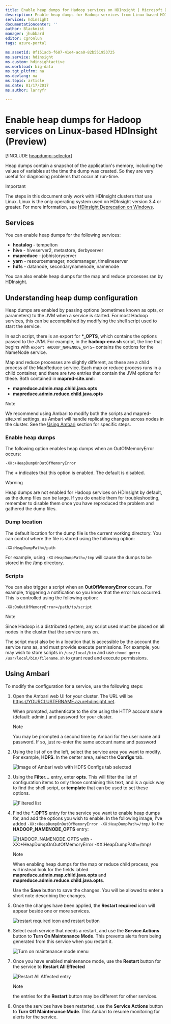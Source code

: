 ```yaml
---
title: Enable heap dumps for Hadoop services on HDInsight | Microsoft Docs
description: Enable heap dumps for Hadoop services from Linux-based HDInsight clusters for debugging and analysis.
services: hdinsight
documentationcenter: ''
author: Blackmist
manager: jhubbard
editor: cgronlun
tags: azure-portal

ms.assetid: 8f151adb-f687-41e4-aca0-82b551953725
ms.service: hdinsight
ms.custom: hdinsightactive
ms.workload: big-data
ms.tgt_pltfrm: na
ms.devlang: na
ms.topic: article
ms.date: 01/17/2017
ms.author: larryfr

---
```

# Enable heap dumps for Hadoop services on Linux-based HDInsight (Preview)
[!INCLUDE [heapdump-selector](../../includes/hdinsight-selector-heap-dump.md)]

Heap dumps contain a snapshot of the application's memory, including the values of variables at the time the dump was created. So they are very useful for diagnosing problems that occur at run-time.



> [!IMPORTANT]
> The steps in this document only work with HDInsight clusters that use Linux. Linux is the only operating system used on HDInsight version 3.4 or greater. For more information, see [HDInsight Deprecation on Windows](hdinsight-component-versioning.md#hdi-version-32-and-33-nearing-deprecation-date).

## <a name="whichServices"></a>Services
You can enable heap dumps for the following services:

* **hcatalog** - tempelton
* **hive** - hiveserver2, metastore, derbyserver
* **mapreduce** - jobhistoryserver
* **yarn** - resourcemanager, nodemanager, timelineserver
* **hdfs** - datanode, secondarynamenode, namenode

You can also enable heap dumps for the map and reduce processes ran by HDInsight.

## <a name="configuration"></a>Understanding heap dump configuration
Heap dumps are enabled by passing options (sometimes known as opts, or parameters) to the JVM when a service is started. For most Hadoop services, this can be accomplished by modifying the shell script used to start the service.

In each script, there is an export for **\*\_OPTS**, which contains the options passed to the JVM. For example, in the **hadoop-env.sh** script, the line that begins with `export HADOOP_NAMENODE_OPTS=` contains the options for the NameNode service.

Map and reduce processes are slightly different, as these are a child process of the MapReduce service. Each map or reduce process runs in a child container, and there are two entries that contain the JVM options for these. Both contained in **mapred-site.xml**:

* **mapreduce.admin.map.child.java.opts**
* **mapreduce.admin.reduce.child.java.opts**

> [!NOTE]
> We recommend using Ambari to modify both the scripts and mapred-site.xml settings, as Ambari will handle replicating changes across nodes in the cluster. See the [Using Ambari](#using-ambari) section for specific steps.
> 
> 

### Enable heap dumps
The following option enables heap dumps when an OutOfMemoryError occurs:

    -XX:+HeapDumpOnOutOfMemoryError

The **+** indicates that this option is enabled. The default is disabled.

> [!WARNING]
> Heap dumps are not enabled for Hadoop services on HDInsight by default, as the dump files can be large. If you do enable them for troubleshooting, remember to disable them once you have reproduced the problem and gathered the dump files.
> 
> 

### Dump location
The default location for the dump file is the current working directory. You can control where the file is stored using the following option:

    -XX:HeapDumpPath=/path

For example, using `-XX:HeapDumpPath=/tmp` will cause the dumps to be stored in the /tmp directory.

### Scripts
You can also trigger a script when an **OutOfMemoryError** occurs. For example, triggering a notification so you know that the error has occurred. This is controlled using the following option:

    -XX:OnOutOfMemoryError=/path/to/script

> [!NOTE]
> Since Hadoop is a distributed system, any script used must be placed on all nodes in the cluster that the service runs on.
> 
> The script must also be in a location that is accessible by the account the service runs as, and must provide execute permissions. For example, you may wish to store scripts in `/usr/local/bin` and use `chmod go+rx /usr/local/bin/filename.sh` to grant read and execute permissions.
> 
> 

## Using Ambari
To modify the configuration for a service, use the following steps:

1. Open the Ambari web UI for your cluster. The URL will be https://YOURCLUSTERNAME.azurehdinsight.net.
   
    When prompted, authenticate to the site using the HTTP account name (default: admin,) and password for your cluster.
   
   > [!NOTE]
   > You may be prompted a second time by Ambari for the user name and password. If so, just re-enter the same account name and password
   > 
   > 
2. Using the list of on the left, select the service area you want to modify. For example, **HDFS**. In the center area, select the **Configs** tab.
   
    ![Image of Ambari web with HDFS Configs tab selected](./media/hdinsight-hadoop-heap-dump-linux/serviceconfig.png)
3. Using the **Filter...** entry, enter **opts**. This will filter the list of configuration items to only those containing this text, and is a quick way to find the shell script, or **template** that can be used to set these options.
   
    ![Filtered list](./media/hdinsight-hadoop-heap-dump-linux/filter.png)
4. Find the **\*\_OPTS** entry for the service you want to enable heap dumps for, and add the options you wish to enable. In the following image, I've added `-XX:+HeapDumpOnOutOfMemoryError -XX:HeapDumpPath=/tmp/` to the **HADOOP\_NAMENODE\_OPTS** entry:
   
    ![HADOOP_NAMENODE_OPTS with -XX:+HeapDumpOnOutOfMemoryError -XX:HeapDumpPath=/tmp/](./media/hdinsight-hadoop-heap-dump-linux/opts.png)
   
   > [!NOTE]
   > When enabling heap dumps for the map or reduce child process, you will instead look for the fields labled **mapreduce.admin.map.child.java.opts** and **mapreduce.admin.reduce.child.java.opts**.
   > 
   > 
   
    Use the **Save** button to save the changes. You will be allowed to enter a short note describing the changes.
5. Once the changes have been applied, the **Restart required** icon will appear beside one or more services.
   
    ![restart required icon and restart button](./media/hdinsight-hadoop-heap-dump-linux/restartrequiredicon.png)
6. Select each service that needs a restart, and use the **Service Actions** button to **Turn On Maintenance Mode**. This prevents alerts from being generated from this service when you restart it.
   
    ![Turn on maintenance mode menu](./media/hdinsight-hadoop-heap-dump-linux/maintenancemode.png)
7. Once you have enabled maintenance mode, use the **Restart** button for the service to **Restart All Effected**
   
    ![Restart All Affected entry](./media/hdinsight-hadoop-heap-dump-linux/restartbutton.png)
   
   > [!NOTE]
   > the entries for the **Restart** button may be different for other services.
   > 
   > 
8. Once the services have been restarted, use the **Service Actions** button to **Turn Off Maintenance Mode**. This Ambari to resume monitoring for alerts for the service.

